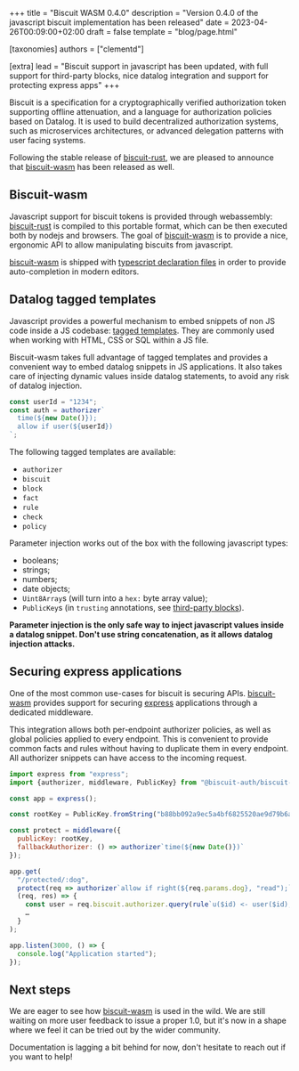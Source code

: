 +++
title = "Biscuit WASM 0.4.0"
description = "Version 0.4.0 of the javascript biscuit implementation has been released"
date = 2023-04-26T00:09:00+02:00
draft = false
template = "blog/page.html"

[taxonomies]
authors = ["clementd"]

[extra]
lead = "Biscuit support in javascript has been updated, with full support for third-party blocks, nice datalog integration and support for protecting express apps"
+++

Biscuit is a specification for a cryptographically verified authorization token
supporting offline attenuation, and a language for authorization policies based on Datalog.
It is used to build decentralized authorization systems, such as microservices architectures,
or advanced delegation patterns with user facing systems.

Following the stable release of [biscuit-rust][biscuit-rust], we are pleased to announce that [biscuit-wasm][biscuit-wasm] has been released as well.

## Biscuit-wasm

Javascript support for biscuit tokens is provided through webassembly: [biscuit-rust][biscuit-rust] is compiled to this portable format, which can be then executed both by nodejs and browsers. The goal of [biscuit-wasm][biscuit-wasm] is to provide a nice, ergonomic API to allow manipulating biscuits from javascript.

[biscuit-wasm][biscuit-wasm] is shipped with [typescript declaration files][ts-decl] in order to provide auto-completion in modern editors.

## Datalog tagged templates

Javascript provides a powerful mechanism to embed snippets of non JS code inside a JS codebase: [tagged templates][tagged-templates]. They are commonly used when working with HTML, CSS or SQL within a JS file.

Biscuit-wasm takes full advantage of tagged templates and provides a convenient way to embed datalog snippets in JS applications. It also takes care of injecting dynamic values inside
datalog statements, to avoid any risk of datalog injection.

```js
const userId = "1234";
const auth = authorizer`
  time(${new Date()});
  allow if user(${userId})
`;
```

The following tagged templates are available:

- `authorizer`
- `biscuit`
- `block`
- `fact`
- `rule`
- `check`
- `policy`

Parameter injection works out of the box with the following javascript types:

- booleans;
- strings;
- numbers;
- date objects;
- `Uint8Array`s (will turn into a `hex:` byte array value);
- `PublicKey`s (in `trusting` annotations, see [third-party blocks][third-party-blocks]).

**Parameter injection is the only safe way to inject javascript values inside a datalog snippet. Don't use string concatenation, as it allows datalog injection attacks.**

## Securing express applications

One of the most common use-cases for biscuit is securing APIs. [biscuit-wasm][biscuit-wasm] provides support for securing [express][express] applications through a dedicated middleware.

This integration allows both per-endpoint authorizer policies, as well as global policies applied to every endpoint. This is convenient to provide common facts and rules without having to duplicate them in every endpoint.
All authorizer snippets can have access to the incoming request.

```js
import express from "express";
import {authorizer, middleware, PublicKey} from "@biscuit-auth/biscuit-wasm";

const app = express();

const rootKey = PublicKey.fromString("b88bb092a9ec5a4bf6825520ae9d79b6a5a41003b2a611ca6b1c584d7eaaa470");

const protect = middleware({
  publicKey: rootKey,
  fallbackAuthorizer: () => authorizer`time(${new Date()})`
});

app.get(
  "/protected/:dog",
  protect(req => authorizer`allow if right(${req.params.dog}, "read");`),
  (req, res) => {
    const user = req.biscuit.authorizer.query(rule`u($id) <- user($id);`)[0];
    …
  }
);

app.listen(3000, () => {
  console.log("Application started");
});
```

## Next steps

We are eager to see how [biscuit-wasm][biscuit-wasm] is used in the wild. We are still waiting on more user feedback to issue a proper 1.0, but it's now in a shape where we feel it can be tried out by the wider community.

Documentation is lagging a bit behind for now, don't hesitate to reach out if you want to help!

[biscuit-rust]: https://crates.io/crates/biscuit-auth
[biscuit-wasm]: https://npmjs.com/package/@biscuit-auth/biscuit-wasm
[ts-decl]: https://www.typescriptlang.org/docs/handbook/declaration-files/introduction.html
[third-party-blocks]: https://www.biscuitsec.org/blog/third-party-blocks-why-how-when-who/
[tagged-templates]: https://developer.mozilla.org/en-US/docs/Web/JavaScript/Reference/Template_literals#tagged_templates
[express]: https://expressjs.com/
